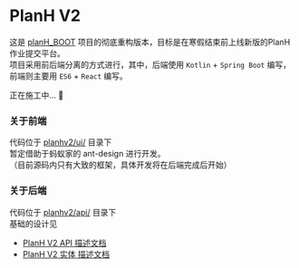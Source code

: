# PlanH V2

这是 [planH_BOOT](https://github.com/kanetah/planH_BOOT) 项目的彻底重构版本，目标是在寒假结束前上线新版的PlanH作业提交平台。  
项目采用前后端分离的方式进行，其中，后端使用 `Kotlin` + `Spring Boot` 编写，前端则主要用 `ES6` + `React` 编写。

正在施工中... :construction: 

### 关于前端
代码位于 [planhv2/ui/](https://github.com/kanetah/planhv2/tree/master/ui) 目录下  
暂定借助于蚂蚁家的 ant-design 进行开发。  
（目前源码内只有大致的框架，具体开发将在后端完成后开始）

### 关于后端
代码位于 [planhv2/api/](https://github.com/kanetah/planhv2/tree/master/api) 目录下  
基础的设计见
- [PlanH V2 API 描述文档](https://github.com/kanetah/planhv2/blob/master/api/planH-api.md)
- [PlanH V2 实体 描述文档](https://github.com/kanetah/planhv2/blob/master/api/planH-entity.md)
